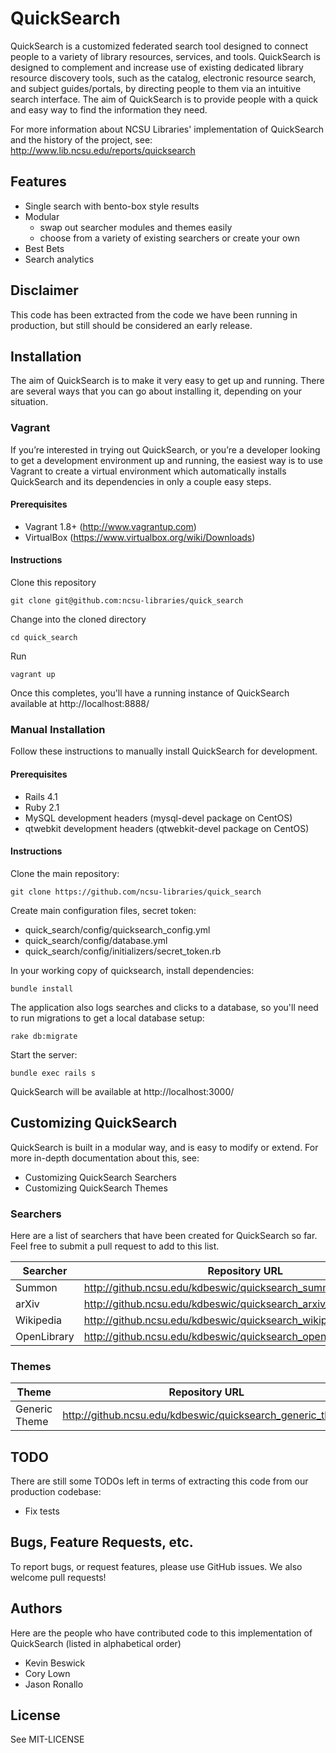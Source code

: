 # QuickSearch

QuickSearch is a customized federated search tool designed to connect people to a variety of library resources, services, and tools. QuickSearch is designed to complement and increase use of existing dedicated library resource discovery tools, such as the catalog, electronic resource search, and subject guides/portals, by directing people to them via an intuitive search interface. The aim of QuickSearch is to provide people with a quick and easy way to find the information they need.

For more information about NCSU Libraries' implementation of QuickSearch and the history of the project, see: http://www.lib.ncsu.edu/reports/quicksearch

## Features

- Single search with bento-box style results
- Modular
  - swap out searcher modules and themes easily
  - choose from a variety of existing searchers or create your own
- Best Bets
- Search analytics

## Disclaimer

This code has been extracted from the code we have been running in
production, but still should be considered an early release.

## Installation

The aim of QuickSearch is to make it very easy to get up and running. There are several ways that you can go about installing it, depending on your situation.

### Vagrant

If you’re interested in trying out QuickSearch, or you’re a developer looking to get a development environment up and running, the easiest way is to use Vagrant to create a virtual environment which automatically installs QuickSearch and its dependencies in only a couple easy steps.

#### Prerequisites

- Vagrant 1.8+ (http://www.vagrantup.com)
- VirtualBox (https://www.virtualbox.org/wiki/Downloads)

#### Instructions

Clone this repository

    git clone git@github.com:ncsu-libraries/quick_search

Change into the cloned directory

    cd quick_search

Run

    vagrant up

Once this completes, you'll have a running instance of QuickSearch
available at http://localhost:8888/

### Manual Installation

Follow these instructions to manually install QuickSearch for
development.

#### Prerequisites

- Rails 4.1
- Ruby 2.1
- MySQL development headers (mysql-devel package on CentOS)
- qtwebkit development headers (qtwebkit-devel package on CentOS)

#### Instructions

Clone the main repository:

    git clone https://github.com/ncsu-libraries/quick_search

Create main configuration files, secret token:

- quick_search/config/quicksearch_config.yml
- quick_search/config/database.yml
- quick_search/config/initializers/secret_token.rb

In your working copy of quicksearch, install dependencies:

    bundle install

The application also logs searches and clicks to a database, so you'll need to run migrations to get a local database setup:

    rake db:migrate

Start the server:

    bundle exec rails s

QuickSearch will be available at http://localhost:3000/

## Customizing QuickSearch

QuickSearch is built in a modular way, and is easy to modify or extend.
For more in-depth documentation about this, see:

- Customizing QuickSearch Searchers
- Customizing QuickSearch Themes

### Searchers

Here are a list of searchers that have been created for QuickSearch so
far. Feel free to submit a pull request to add to this list.

|Searcher    |Repository URL                                                      |
|------------|--------------------------------------------------------------------|
|Summon      |http://github.ncsu.edu/kdbeswic/quicksearch_summon_searcher         |
|arXiv       |http://github.ncsu.edu/kdbeswic/quicksearch_arxiv_searcher          |
|Wikipedia   |http://github.ncsu.edu/kdbeswic/quicksearch_wikipedia_searcher      |
|OpenLibrary |http://github.ncsu.edu/kdbeswic/quicksearch_open_library_searcher   |


### Themes

|Theme          |Repository URL                                                      |
|---------------|--------------------------------------------------------------------|
|Generic Theme  |http://github.ncsu.edu/kdbeswic/quicksearch_generic_theme           |


## TODO

There are still some TODOs left in terms of extracting this code from
our production codebase:

- Fix tests

## Bugs, Feature Requests, etc.

To report bugs, or request features, please use GitHub issues. We also
welcome pull requests!

## Authors

Here are the people who have contributed code to this implementation of
QuickSearch (listed in alphabetical order)

- Kevin Beswick
- Cory Lown
- Jason Ronallo

## License

See MIT-LICENSE
